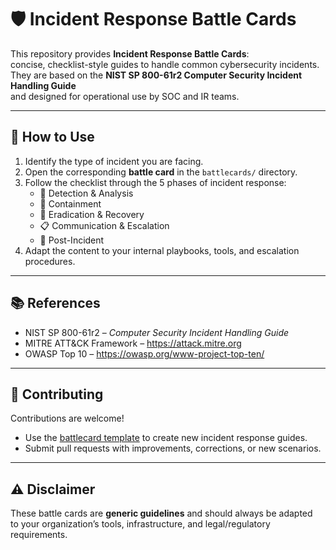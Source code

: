 # 🛡️ Incident Response Battle Cards

This repository provides **Incident Response Battle Cards**:  
concise, checklist-style guides to handle common cybersecurity incidents.  
They are based on the **NIST SP 800-61r2 Computer Security Incident Handling Guide**  
and designed for operational use by SOC and IR teams.

---

## 🧩 How to Use
1. Identify the type of incident you are facing.  
2. Open the corresponding **battle card** in the `battlecards/` directory.  
3. Follow the checklist through the 5 phases of incident response:
   - 🚨 Detection & Analysis  
   - 🛑 Containment  
   - 🧹 Eradication & Recovery  
   - 📋 Communication & Escalation  
   - 🔄 Post-Incident  
4. Adapt the content to your internal playbooks, tools, and escalation procedures.

---

## 📚 References
- NIST SP 800-61r2 – *Computer Security Incident Handling Guide*  
- MITRE ATT&CK Framework – <https://attack.mitre.org>  
- OWASP Top 10 – <https://owasp.org/www-project-top-ten/>

---

## 🤝 Contributing
Contributions are welcome!  
- Use the [battlecard template](./templates/battlecard_template.md) to create new incident response guides.  
- Submit pull requests with improvements, corrections, or new scenarios.  

---

## ⚠️ Disclaimer
These battle cards are **generic guidelines** and should always be adapted  
to your organization’s tools, infrastructure, and legal/regulatory requirements.
